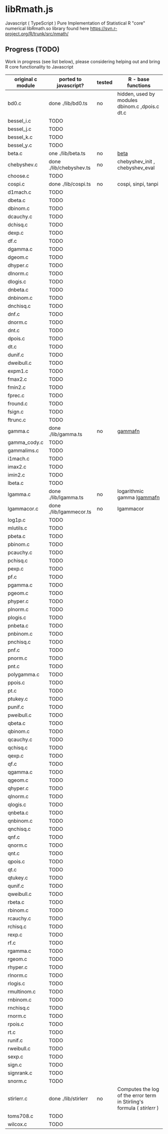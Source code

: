 # libRmath.js
Javascript ( TypeScript ) Pure Implementation of Statistical R "core" numerical libRmath.so library found here
https://svn.r-project.org/R/trunk/src/nmath/




## Progress (TODO)

Work in progress (see list below), please considering helping out and bring R core functionality 
to Javascript

| original c module | ported to javascript? | tested | R - base functions |
|------------------|--------------------|-------------|--------------------|
bd0.c           | done ./lib/bd0.ts | no | hidden, used by modules dbinom.c ,dpois.c dt.c |       
bessel_i.c           | TODO  |  | |
bessel_j.c           | TODO | | |
bessel_k.c           | TODO | | |
bessel_y.c           | TODO | | |
beta.c           |one ./lib/beta.ts  | no | [beta](https://en.wikipedia.org/wiki/Beta_function) |
chebyshev.c           | done ./lib/chebyshev.ts | no | chebyshev\_init , chebyshev\_eval |
choose.c           |TODO | | |
cospi.c           | done ./lib/cospi.ts | no| cospi, sinpi, tanpi |
d1mach.c           |TODO | | |
dbeta.c           |  TODO |  | |
dbinom.c           | TODO| | |
dcauchy.c           | TODO| | |
dchisq.c           | TODO| | |
dexp.c           |TODO | | |
df.c           | TODO| | |
dgamma.c           | TODO| | |
dgeom.c           |TODO | | |
dhyper.c           |TODO | | |
dlnorm.c           |TODO | | |
dlogis.c           | TODO| | |
dnbeta.c           |TODO | | |
dnbinom.c           |TODO | | |
dnchisq.c           |TODO | | |
dnf.c           |TODO | | |
dnorm.c           |TODO | | |
dnt.c           |TODO | | |
dpois.c           | TODO| | |
dt.c           |TODO | | |
dunif.c           | TODO| | |
dweibull.c           | TODO| | |
expm1.c           |TODO | | |
fmax2.c           |TODO | | |
fmin2.c           | TODO| | |
fprec.c           |TODO | | |
fround.c           |TODO | | |
fsign.c           |TODO | | |
ftrunc.c           | TODO| | |
gamma.c           |done  ./lib/gamma.ts | no | [gammafn](https://en.wikipedia.org/wiki/Gamma_function) |
gamma_cody.c           | TODO| | |
gammalims.c           |TODO | | |
i1mach.c           |TODO | | |
imax2.c           |TODO | | |
imin2.c           | TODO| | |
lbeta.c           | TODO| | |
lgamma.c           | done ./lib/lgamma.ts | no | logarithmic gamma [lgammafn](https://en.wikipedia.org/wiki/Gamma_function) |
lgammacor.c           |done ./lib/lgammecor.ts  | no | lgammacor |
log1p.c           |TODO | | |
mlutils.c           |TODO | | |
pbeta.c           |TODO | | |
pbinom.c           |TODO | | |
pcauchy.c           | TODO| | |
pchisq.c           | TODO| | |
pexp.c           | TODO| | |
pf.c           |TODO | | |
pgamma.c           |TODO | | |
pgeom.c           | TODO| | |
phyper.c           |TODO | | |
plnorm.c           | TODO| | |
plogis.c           | TODO| | |
pnbeta.c           |TODO | | |
pnbinom.c           | TODO| | |
pnchisq.c           | TODO| | |
pnf.c           |TODO | | |
pnorm.c           | TODO| | |
pnt.c           | TODO| | |
polygamma.c           | TODO| | |
ppois.c           | TODO| | |
pt.c           |TODO | | |
ptukey.c           | TODO| | |
punif.c           | TODO| | |
pweibull.c           |TODO | | |
qbeta.c           | TODO| | |
qbinom.c           | TODO| | |
qcauchy.c           | TODO| | |
qchisq.c           |TODO | | |
qexp.c           |TODO | | |
qf.c           |TODO | | |
qgamma.c           |TODO | | |
qgeom.c           |TODO | | |
qhyper.c           | TODO| | |
qlnorm.c           | TODO| | |
qlogis.c           | TODO| | |
qnbeta.c           | TODO| | |
qnbinom.c           | TODO| | |
qnchisq.c           |TODO | | |
qnf.c           |TODO | | |
qnorm.c           | TODO| | |
qnt.c           | TODO| | |
qpois.c                           |TODO | | |                                                                                               
qt.c           |TODO | | |
qtukey.c           |TODO | | |
qunif.c           | TODO| | |
qweibull.c           | TODO| | |
rbeta.c           | TODO| | |
rbinom.c           |TODO | | |
rcauchy.c           |TODO | | |
rchisq.c           |TODO | | |
rexp.c           |TODO | | |
rf.c           | TODO| | |
rgamma.c           |TODO | | |
rgeom.c           |TODO | | |
rhyper.c           | TODO| | |
rlnorm.c           |TODO | | |
rlogis.c           | TODO| | |
rmultinom.c           | TODO| | |
rnbinom.c           |TODO | | |
rnchisq.c           | TODO| | |
rnorm.c           |TODO | | |
rpois.c           | TODO| | |
rt.c           | TODO| | |
runif.c           | TODO| | |
rweibull.c           | TODO| | |
sexp.c           |TODO | | |
sign.c           | TODO| | |
signrank.c           | TODO| | |
snorm.c           | TODO| | |
stirlerr.c           | done ./lib/stirlerr | no | Computes the log of the error term in Stirling's formula ( _stirlerr_ ) |
toms708.c           |TODO | | |
wilcox.c           | TODO| | |

